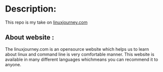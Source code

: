 # Description: 
This repo is my take on [linuxjourney.com](https://linuxjourney.com)


## About website : 

The linuxjourney.com is an opensource website which helps us to learn
about linux and command line is very comfortable manner. This website
is available in many different languages whichmeans you can recommend
it to anyone.
